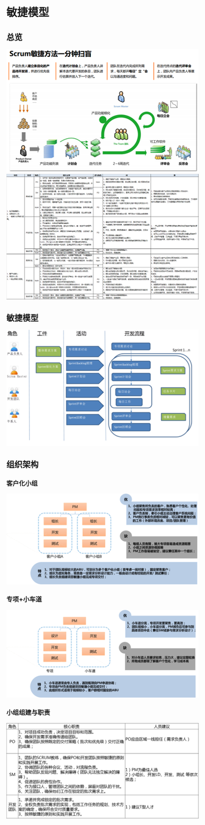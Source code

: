 # 敏捷模型

## 总览

![](../resource/202203251036668.png)
![](../resource/202203251049013.png)

## 敏捷模型

![](../resource/202203251037630.png)

## 组织架构

### 客户化小组

![](../resource/202203251048520.png)

### 专项+小车道

![](../resource/202203251049690.png)

### 小组组建与职责

![](../resource/202203251050827.png)
